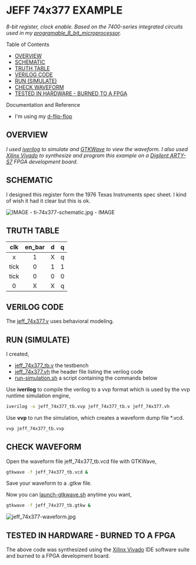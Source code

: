 # JEFF 74x377 EXAMPLE

_8-bit register, clock enable.
Based on the 7400-series integrated circuits used in my
[programable_8_bit_microprocessor](https://github.com/JeffDeCola/my-verilog-examples/tree/master/systems/microprocessors/programable_8_bit_microprocessor)._

Table of Contents

* [OVERVIEW](https://github.com/JeffDeCola/my-verilog-examples/tree/master/sequential-logic/registers/jeff_74x377#overview)
* [SCHEMATIC](https://github.com/JeffDeCola/my-verilog-examples/tree/master/sequential-logic/registers/jeff_74x377#schematic)
* [TRUTH TABLE](https://github.com/JeffDeCola/my-verilog-examples/tree/master/sequential-logic/registers/jeff_74x377#truth-table)
* [VERILOG CODE](https://github.com/JeffDeCola/my-verilog-examples/tree/master/sequential-logic/registers/jeff_74x377#verilog-code)
* [RUN (SIMULATE)](https://github.com/JeffDeCola/my-verilog-examples/tree/master/sequential-logic/registers/jeff_74x377#run-simulate)
* [CHECK WAVEFORM](https://github.com/JeffDeCola/my-verilog-examples/tree/master/sequential-logic/registers/jeff_74x377#check-waveform)
* [TESTED IN HARDWARE - BURNED TO A FPGA](https://github.com/JeffDeCola/my-verilog-examples/tree/master/sequential-logic/registers/jeff_74x377#tested-in-hardware---burned-to-a-fpga)

Documentation and Reference

* I'm using my
  [d-flip-flop](https://github.com/JeffDeCola/my-verilog-examples/tree/master/basic-code/sequential-logic/d_flip_flop)

## OVERVIEW

_I used
[iverilog](https://github.com/JeffDeCola/my-cheat-sheets/tree/master/hardware/tools/simulation/iverilog-cheat-sheet)
to simulate and
[GTKWave](https://github.com/JeffDeCola/my-cheat-sheets/tree/master/hardware/tools/simulation/gtkwave-cheat-sheet)
to view the waveform. I also used
[Xilinx Vivado](https://github.com/JeffDeCola/my-cheat-sheets/tree/master/hardware/tools/synthesis/xilinx-vivado-cheat-sheet)
to synthesize and program this example on a
[Digilent ARTY-S7](https://github.com/JeffDeCola/my-cheat-sheets/tree/master/hardware/development/fpga-development-boards/digilent-arty-s7-cheat-sheet)
FPGA development board._

## SCHEMATIC

I designed this register form the 1976 Texas Instruments spec sheet.
I kind of wish it had it clear but this is ok.

![IMAGE - ti-74x377-schematic.jpg - IMAGE](../../../docs/pics/ti-74x377-schematic.jpg)

## TRUTH TABLE

| clk     | en_bar | d     | q      |
|:-------:|:------:|:-----:|:------:|
| x       |  1     |  X    | q      |
| tick    |  0     |  1    | 1      |
| tick    |  0     |  0    | 0      |
| 0       |  X     |  X    | q      |

## VERILOG CODE

The
[jeff_74x377.v](https://github.com/JeffDeCola/my-verilog-examples/blob/master/sequential-logic/registers/jeff_74x377/jeff_74x377.v)
uses behavioral modeling.

## RUN (SIMULATE)

I created,

* [jeff_74x377_tb.v](https://github.com/JeffDeCola/my-verilog-examples/blob/master/sequential-logic/registers/jeff_74x377/jeff_74x377_tb.v)
  the testbench
* [jeff_74x377.vh](https://github.com/JeffDeCola/my-verilog-examples/blob/master/sequential-logic/registers/jeff_74x377/jeff_74x377.vh)
  the header file listing the verilog code
* [run-simulation.sh](https://github.com/JeffDeCola/my-verilog-examples/blob/master/sequential-logic/registers/jeff_74x377/run-simulation.sh)
  a script containing the commands below

Use **iverilog** to compile the verilog to a vvp format
which is used by the vvp runtime simulation engine,

```bash
iverilog -o jeff_74x377_tb.vvp jeff_74x377_tb.v jeff_74x377.vh
```

Use **vvp** to run the simulation, which creates a waveform dump file *.vcd.

```bash
vvp jeff_74x377_tb.vvp
```

## CHECK WAVEFORM

Open the waveform file jeff_74x377_tb.vcd file with GTKWave,

```bash
gtkwave -f jeff_74x377_tb.vcd &
```

Save your waveform to a .gtkw file.

Now you can
[launch-gtkwave.sh](https://github.com/JeffDeCola/my-verilog-examples/blob/master/launch-GTKWave-script/launch-gtkwave.sh)
anytime you want,

```bash
gtkwave -f jeff_74x377_tb.gtkw &
```

![jeff_74x377-waveform.jpg](../../../docs/pics/jeff_74x377-waveform.jpg)

## TESTED IN HARDWARE - BURNED TO A FPGA

The above code was synthesized using the
[Xilinx Vivado](https://github.com/JeffDeCola/my-cheat-sheets/tree/master/hardware/tools/synthesis/xilinx-vivado-cheat-sheet)
IDE software suite and burned to a FPGA development board.
